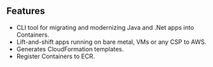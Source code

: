 ## Features

- CLI tool for migrating and modernizing Java and .Net apps into Containers.
- Lift-and-shift apps running on bare metal, VMs or any CSP to AWS.
- Generates CloudFormation templates.
- Register Containers to ECR.
